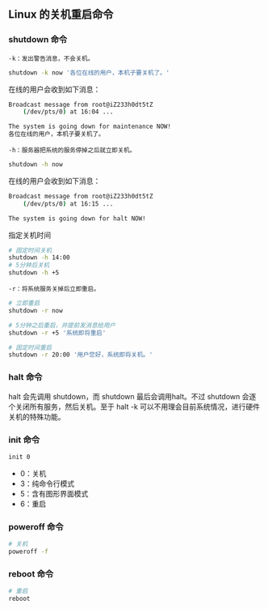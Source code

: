 ## Linux 的关机重启命令 
### shutdown 命令

`-k：发出警告消息，不会关机。`

``` bash
shutdown -k now '各位在线的用户，本机子要关机了。'
```

在线的用户会收到如下消息：

``` bash
Broadcast message from root@iZ233h0dt5tZ
    (/dev/pts/0) at 16:04 ...

The system is going down for maintenance NOW!
各位在线的用户，本机子要关机了。
```

`-h：服务器把系统的服务停掉之后就立即关机。`

``` bash
shutdown -h now
```

在线的用户会收到如下消息：

``` bash
Broadcast message from root@iZ233h0dt5tZ
    (/dev/pts/0) at 16:15 ...

The system is going down for halt NOW!
```

指定关机时间

``` bash
# 固定时间关机
shutdown -h 14:00
# 5分钟后关机
shutdown -h +5
```

`-r：将系统服务关掉后立即重启。`

``` bash
# 立即重启
shutdown -r now

# 5分钟之后重启，并提前发消息给用户
shutdown -r +5 '系统即将重启'

# 固定时间重启
shutdown -r 20:00 '用户您好，系统即将关机。'
```

### halt 命令

halt 会先调用 shutdown，而 shutdown 最后会调用halt。不过 shutdown 会逐个关闭所有服务，然后关机。至于 halt -k 可以不用理会目前系统情况，进行硬件关机的特殊功能。

### init 命令

``` bash
init 0
```

* 0：关机
* 3：纯命令行模式
* 5：含有图形界面模式
* 6：重启

### poweroff 命令

``` bash
# 关机
poweroff -f
```

### reboot 命令

``` bash
# 重启
reboot
```
